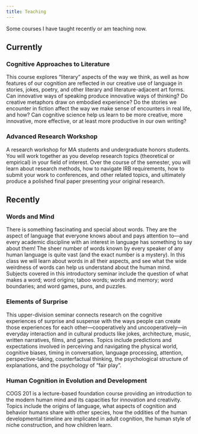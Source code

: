 ```yaml
---
title: Teaching
---
```

Some courses I have taught recently or am teaching now.

## Currently

### Cognitive Approaches to Literature

This course explores “literary” aspects of the way we think, as well as how features of our cognition are reflected in our creative use of language in stories, jokes, poetry, and other literary and literature-adjacent art forms. Can innovative ways of speaking produce innovative ways of thinking? Do creative metaphors draw on embodied experience? Do the stories we encounter in fiction affect the way we make sense of encounters in real life, and how? Can cognitive science help us learn to be more creative, more innovative, more effective, or at least more productive in our own writing?

### Advanced Research Workshop

A research workshop for MA students and undergraduate honors students. You will work together as you develop research topics (theoretical or empirical) in your field of interest. Over the course of the semester, you will learn about research methods, how to navigate IRB requirements, how to submit your work to conferences, and other related topics, and ultimately produce a polished final paper presenting your original research.

## Recently

### Words and Mind

There is something fascinating and special about words. They are the aspect of language that everyone knows about and pays attention to—and every academic discipline with an interest in language has something to say about them! The sheer number of words known by every speaker of any human language is quite vast (and the exact number is a mystery). In this class we will learn about words in all their aspects, and see what the wide weirdness of words can help us understand about the human mind. Subjects covered in this introductory seminar include the question of what makes a word; word origins; taboo words; words and memory; word boundaries; and word games, puns, and puzzles.

### Elements of Surprise

This upper-division seminar connects research on the cognitive experiences of surprise and suspense with the ways people can create those experiences for each other—cooperatively and uncooperatively—in everyday interaction and in cultural products like jokes, architecture, music, written narratives, films, and games. Topics include predictions and expectations involved in perceiving and navigating the physical world, cognitive biases, timing in conversation, language processing, attention, perspective-taking, counterfactual thinking, the psychological structure of explanations, and the psychology of “fair play”.

### Human Cognition in Evolution and Development 

COGS 201 is a lecture-based foundation course providing an introduction to the modern human mind and its capacities for innovation and creativity. Topics include the origins of language, what aspects of cognition and behavior humans share with other species, how the oddities of the human developmental timeline are implicated in adult cognition, the human style of niche construction, and how children learn.
